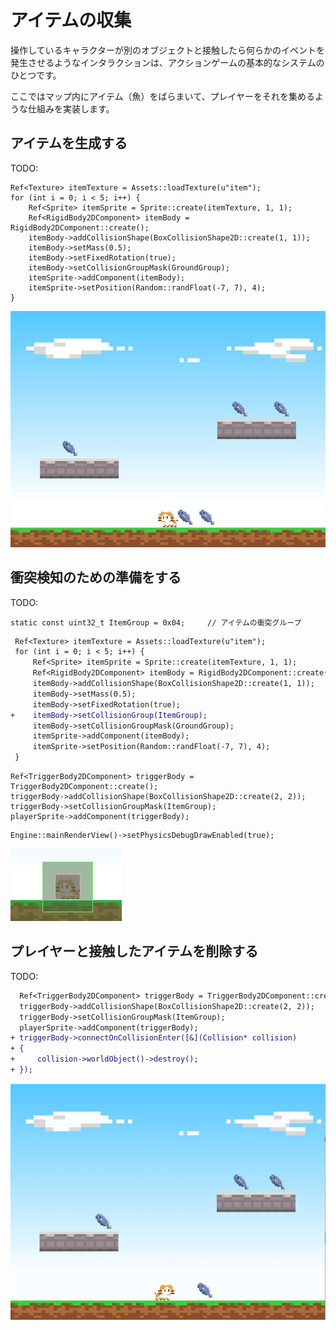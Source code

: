アイテムの収集
==========

操作しているキャラクターが別のオブジェクトと接触したら何らかのイベントを発生させるようなインタラクションは、アクションゲームの基本的なシステムのひとつです。

ここではマップ内にアイテム（魚）をばらまいて、プレイヤーをそれを集めるような仕組みを実装します。


アイテムを生成する
----------
TODO:

```
Ref<Texture> itemTexture = Assets::loadTexture(u"item");
for (int i = 0; i < 5; i++) {
    Ref<Sprite> itemSprite = Sprite::create(itemTexture, 1, 1);
    Ref<RigidBody2DComponent> itemBody = RigidBody2DComponent::create();
    itemBody->addCollisionShape(BoxCollisionShape2D::create(1, 1));
    itemBody->setMass(0.5);
    itemBody->setFixedRotation(true);
    itemBody->setCollisionGroupMask(GroundGroup);
    itemSprite->addComponent(itemBody);
    itemSprite->setPosition(Random::randFloat(-7, 7), 4);
}
```

![](img/collecting-items-1.png)


衝突検知のための準備をする
----------
TODO:

```
static const uint32_t ItemGroup = 0x04;     // アイテムの衝突グループ
```

```diff
 Ref<Texture> itemTexture = Assets::loadTexture(u"item");
 for (int i = 0; i < 5; i++) {
     Ref<Sprite> itemSprite = Sprite::create(itemTexture, 1, 1);
     Ref<RigidBody2DComponent> itemBody = RigidBody2DComponent::create();
     itemBody->addCollisionShape(BoxCollisionShape2D::create(1, 1));
     itemBody->setMass(0.5);
     itemBody->setFixedRotation(true);
+    itemBody->setCollisionGroup(ItemGroup);
     itemBody->setCollisionGroupMask(GroundGroup);
     itemSprite->addComponent(itemBody);
     itemSprite->setPosition(Random::randFloat(-7, 7), 4);
 }
```

```
Ref<TriggerBody2DComponent> triggerBody = TriggerBody2DComponent::create();
triggerBody->addCollisionShape(BoxCollisionShape2D::create(2, 2));
triggerBody->setCollisionGroupMask(ItemGroup);
playerSprite->addComponent(triggerBody);
```

```
Engine::mainRenderView()->setPhysicsDebugDrawEnabled(true);
```

![](img/collecting-items-2.png)



プレイヤーと接触したアイテムを削除する
----------
TODO:

```diff
  Ref<TriggerBody2DComponent> triggerBody = TriggerBody2DComponent::create();
  triggerBody->addCollisionShape(BoxCollisionShape2D::create(2, 2));
  triggerBody->setCollisionGroupMask(ItemGroup);
  playerSprite->addComponent(triggerBody);
+ triggerBody->connectOnCollisionEnter([&](Collision* collision)
+ {
+     collision->worldObject()->destroy();
+ });
```


![](img/collecting-items-3.gif)




